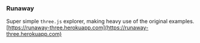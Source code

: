### Runaway

Super simple `three.js` explorer, making heavy use of the original examples.
[https://runaway-three.herokuapp.com](https://runaway-three.herokuapp.com)